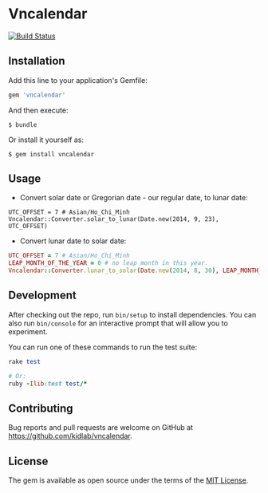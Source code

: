 # Vncalendar

[![Build Status](https://travis-ci.org/kidlab/vncalendar-ruby.svg?branch=master)](https://travis-ci.org/kidlab/vncalendar-ruby)

## Installation

Add this line to your application's Gemfile:

```ruby
gem 'vncalendar'
```

And then execute:

    $ bundle

Or install it yourself as:

    $ gem install vncalendar

## Usage

- Convert solar date or Gregorian date - our regular date, to lunar date:

```
UTC_OFFSET = 7 # Asian/Ho_Chi_Minh
Vncalendar::Converter.solar_to_lunar(Date.new(2014, 9, 23), UTC_OFFSET)
```

- Convert lunar date to solar date:

```ruby
UTC_OFFSET = 7 # Asian/Ho_Chi_Minh
LEAP_MONTH_OF_THE_YEAR = 0 # no leap month in this year.
Vncalendar::Converter.lunar_to_solar(Date.new(2014, 8, 30), LEAP_MONTH_OF_THE_YEAR, UTC_OFFSET)
```

## Development

After checking out the repo, run `bin/setup` to install dependencies. You can also run `bin/console` for an interactive prompt that will allow you to experiment.

You can run one of these commands to run the test suite:

```ruby
rake test

# Or:
ruby -Ilib:test test/*
```

## Contributing

Bug reports and pull requests are welcome on GitHub at https://github.com/kidlab/vncalendar.


## License

The gem is available as open source under the terms of the [MIT License](http://opensource.org/licenses/MIT).

